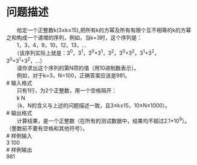 <div id="pcont1" style="margin-top:20px; display:block;">

# 问题描述

<div class="pdcont">　　给定一个正整数k(3≤k≤15),把所有k的方幂及所有有限个互不相等的k的方幂之和构成一个递增的序列，例如，当k=3时，这个序列是：<br/>
　　1，3，4，9，10，12，13，…<br/>
　　（该序列实际上就是：3<sup>0</sup>，3<sup>1</sup>，3<sup>0</sup>+3<sup>1</sup>，3<sup>2</sup>，3<sup>0</sup>+3<sup>2</sup>，3<sup>1</sup>+3<sup>2</sup>，3<sup>0</sup>+3<sup>1</sup>+3<sup>2</sup>，…）<br/>
　　请你求出这个序列的第N项的值（用10进制数表示）。<br/>
　　例如，对于k=3，N=100，正确答案应该是981。</div>
# 输入格式

<div class="pdcont">　　只有1行，为2个正整数，用一个空格隔开：<br/>
　　k N<br/>
　　（k、N的含义与上述的问题描述一致，且3≤k≤15，10≤N≤1000）。</div>
# 输出格式

<div class="pdcont">　　计算结果，是一个正整数（在所有的测试数据中，结果均不超过2.1*10<sup>9</sup>）。（整数前不要有空格和其他符号）。</div>
# 样例输入

<div class="pddata">3 100</div>
# 样例输出

<div class="pddata">981</div>

</div>